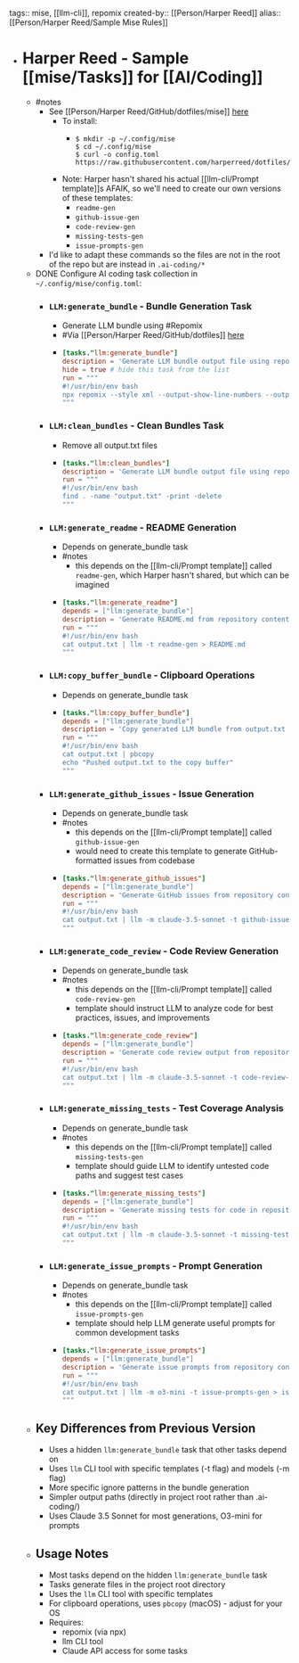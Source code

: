 tags:: mise, [[llm-cli]], repomix
created-by:: [[Person/Harper Reed]]
alias:: [[Person/Harper Reed/Sample Mise Rules]]

- # Harper Reed - Sample [[mise/Tasks]] for [[AI/Coding]]
	- #notes
		- See [[Person/Harper Reed/GitHub/dotfiles/mise]] [here](https://github.com/harperreed/dotfiles/blob/560ebda30d1b8cea81acee8d44ebe1cf8be3aa2e/.config/mise/config.toml)
			- To install:
				- ```
				  $ mkdir -p ~/.config/mise
				  $ cd ~/.config/mise
				  $ curl -o config.toml https://raw.githubusercontent.com/harperreed/dotfiles/560ebda30d1b8cea81acee8d44ebe1cf8be3aa2e/.config/mise/config.toml
				  ```
			- Note: Harper hasn't shared his actual [[llm-cli/Prompt template]]s AFAIK, so we'll need to create our own versions of these templates:
				- `readme-gen`
				- `github-issue-gen`
				- `code-review-gen`
				- `missing-tests-gen`
				- `issue-prompts-gen`
		- I'd like to adapt these commands so the files are not in the root of the repo but are instead in `.ai-coding/*`
	- DONE Configure AI coding task collection in `~/.config/mise/config.toml`:
		- ### `LLM:generate_bundle` - Bundle Generation Task
			- Generate LLM bundle using #Repomix
			- #Via [[Person/Harper Reed/GitHub/dotfiles]] [here](https://github.com/harperreed/dotfiles/blob/560ebda30d1b8cea81acee8d44ebe1cf8be3aa2e/.config/mise/config.toml#L33)
			- ```toml
			  [tasks."llm:generate_bundle"]
			  description = 'Generate LLM bundle output file using repomix'
			  hide = true # hide this task from the list
			  run = """
			  #!/usr/bin/env bash
			  npx repomix --style xml --output-show-line-numbers --output output.txt --ignore **/uv.lock,**/package-lock.json,**/.env,**/Cargo.lock,**/node_modules,**/target,**/dist,**/build,**/output.txt,**/yarn.lock
			  """
			  ```
		- ### `LLM:clean_bundles` - Clean Bundles Task
			- Remove all output.txt files
			- ```toml
			  [tasks."llm:clean_bundles"]
			  description = 'Generate LLM bundle output file using repomix'
			  run = """
			  #!/usr/bin/env bash
			  find . -name "output.txt" -print -delete
			  """
			  ```
		- ### `LLM:generate_readme` - README Generation
			- Depends on generate_bundle task
			- #notes
				- this depends on the [[llm-cli/Prompt template]] called `readme-gen`, which Harper hasn't shared, but which can be imagined
			- ```toml
			  [tasks."llm:generate_readme"]
			  depends = ["llm:generate_bundle"]
			  description = 'Generate README.md from repository content stored in output.txt using LLM generation'
			  run = """
			  #!/usr/bin/env bash
			  cat output.txt | llm -t readme-gen > README.md
			  """
			  ```
		- ### `LLM:copy_buffer_bundle` - Clipboard Operations
			- Depends on generate_bundle task
			- ```toml
			  [tasks."llm:copy_buffer_bundle"]
			  depends = ["llm:generate_bundle"]
			  description = 'Copy generated LLM bundle from output.txt to system clipboard for external use'
			  run = """
			  #!/usr/bin/env bash
			  cat output.txt | pbcopy
			  echo "Pushed output.txt to the copy buffer"
			  """
			  ```
		- ### `LLM:generate_github_issues` - Issue Generation
			- Depends on generate_bundle task
			- #notes
				- this depends on the [[llm-cli/Prompt template]] called `github-issue-gen`
				- would need to create this template to generate GitHub-formatted issues from codebase
			- ```toml
			  [tasks."llm:generate_github_issues"]
			  depends = ["llm:generate_bundle"]
			  description = 'Generate GitHub issues from repository content stored in output.txt using LLM generation'
			  run = """
			  #!/usr/bin/env bash
			  cat output.txt | llm -m claude-3.5-sonnet -t github-issue-gen > issues.md
			  """
			  ```
		- ### `LLM:generate_code_review` - Code Review Generation
			- Depends on generate_bundle task
			- #notes
				- this depends on the [[llm-cli/Prompt template]] called `code-review-gen`
				- template should instruct LLM to analyze code for best practices, issues, and improvements
			- ```toml
			  [tasks."llm:generate_code_review"]
			  depends = ["llm:generate_bundle"]
			  description = 'Generate code review output from repository content stored in output.txt using LLM generation'
			  run = """
			  #!/usr/bin/env bash
			  cat output.txt | llm -m claude-3.5-sonnet -t code-review-gen > code-review.md
			  """
			  ```
		- ### `LLM:generate_missing_tests` - Test Coverage Analysis
			- Depends on generate_bundle task
			- #notes
				- this depends on the [[llm-cli/Prompt template]] called `missing-tests-gen`
				- template should guide LLM to identify untested code paths and suggest test cases
			- ```toml
			  [tasks."llm:generate_missing_tests"]
			  depends = ["llm:generate_bundle"]
			  description = 'Generate missing tests for code in repository content stored in output.txt using LLM generation'
			  run = """
			  #!/usr/bin/env bash
			  cat output.txt | llm -m claude-3.5-sonnet -t missing-tests-gen > missing-tests.md
			  """
			  ```
		- ### `LLM:generate_issue_prompts` - Prompt Generation
			- Depends on generate_bundle task
			- #notes
				- this depends on the [[llm-cli/Prompt template]] called `issue-prompts-gen`
				- template should help LLM generate useful prompts for common development tasks
			- ```toml
			  [tasks."llm:generate_issue_prompts"]
			  depends = ["llm:generate_bundle"]
			  description = 'Generate issue prompts from repository content stored in output.txt using LLM generation'
			  run = """
			  #!/usr/bin/env bash
			  cat output.txt | llm -m o3-mini -t issue-prompts-gen > issue-prompts.md
			  """
			  ```
	- ## Key Differences from Previous Version
		- Uses a hidden `llm:generate_bundle` task that other tasks depend on
		- Uses `llm` CLI tool with specific templates (-t flag) and models (-m flag)
		- More specific ignore patterns in the bundle generation
		- Simpler output paths (directly in project root rather than .ai-coding/)
		- Uses Claude 3.5 Sonnet for most generations, O3-mini for prompts
	- ## Usage Notes
		- Most tasks depend on the hidden `llm:generate_bundle` task
		- Tasks generate files in the project root directory
		- Uses the `llm` CLI tool with specific templates
		- For clipboard operations, uses `pbcopy` (macOS) - adjust for your OS
		- Requires:
			- repomix (via npx)
			- llm CLI tool
			- Claude API access for some tasks